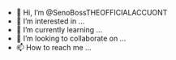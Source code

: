 - 👋 Hi, I’m @SenoBossTHEOFFICIALACCUONT
- 👀 I’m interested in ...
- 🌱 I’m currently learning ...
- 💞️ I’m looking to collaborate on ...
- 📫 How to reach me ...

<!---
SenoBossTHEOFFICIALACCUONT/SenoBossTHEOFFICIALACCUONT is a ✨ special ✨ repository because its `README.md` (this file) appears on your GitHub profile.
You can click the Preview link to take a look at your changes.
--->
